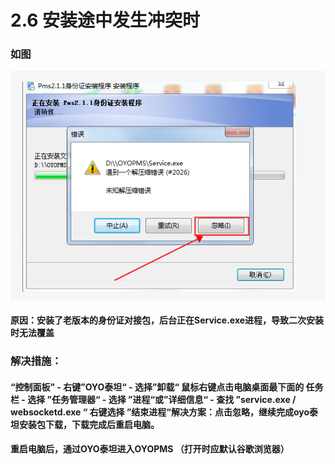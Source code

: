 # 2.6 安装途中发生冲突时

### 如图

![](../../../.gitbook/assets/image%20%28348%29.png)

#### 原因：安装了老版本的身份证对接包，后台正在Service.exe进程，导致二次安装时无法覆盖

### 解决措施：

#### “控制面板” - 右键”OYO泰坦“ - 选择”卸载“ 鼠标右键点击电脑桌面最下面的 任务栏 - 选择 ”任务管理器“ - 选择 ”进程“或”详细信息“ - 查找 ”service.exe / websocketd.exe “ 右键选择 ”结束进程“解决方案：点击忽略，继续完成oyo泰坦安装包下载，下载完成后重启电脑。

#### 重启电脑后，通过OYO泰坦进入OYOPMS （打开时应默认谷歌浏览器）



